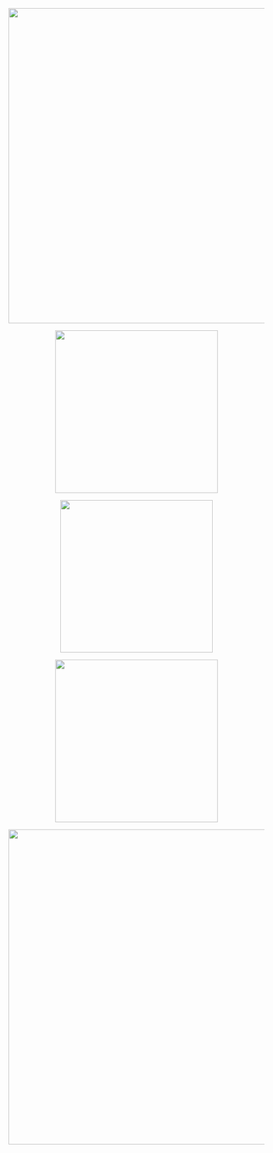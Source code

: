 <p align="center"> <img src="https://files.catbox.moe/c6cvfs.png"width="620">
<p align="center"> <img src="https://files.catbox.moe/0rky7e.png"width="320">
<p align="center"> <img src="https://files.catbox.moe/vnvl3k.png"width="300">
<p align="center"> <img src="https://files.catbox.moe/lzmblp.png"width="320">
<p align="center"> <img src="https://files.catbox.moe/7o6f90.png"width="620">
